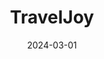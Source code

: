 ---  
layout: startup_page  
title: "TravelJoy"  
id: "traveljoy.com"  
permalink: "/traveljoytraveljoy.com03012024/"  
website: "https://traveljoy.com/"  
funding_round: "Series A"  
funding_amount: "$10M"  
investors: "Acrew Capital, NFX, Founder Collective, Forerunner, Concrete Rose"  
about: "TravelJoy provides a suite of tools for travel entrepreneurs and business operators, facilitating over $1 billion in annual customer spending. Its software-as-a-service platform centralizes travel planning workflows, including CRM, messaging, invoicing, payments, and more, enabling them to compete effectively with larger travel platforms. The platform aims to streamline operations and enhance the customer experience."  
markets: "Travel Technology, SaaS"  
hq: "San Francisco, California, United States"  
founded_year: "2016"  
linkedin: "https://www.linkedin.com/company/traveljoy"  
twitter: "https://twitter.com/TravelJoyInc"  
instagram: ""  
facebook: "https://www.facebook.com/traveljoyinc/"  
crunchbase: "https://www.crunchbase.com/organization/traveljoy"  
pitchbook: "https://pitchbook.com/profiles/company/64003-15"  

date_display: "01-Mar-2024"  
date: "2024-03-01"

# SEO Optimization  
meta_title: "TravelJoy - Series A Funding ($10M)"  
meta_description: "TravelJoy, TravelJoy provides a suite of tools for travel entrepreneurs and business operators, facilitating over $1 billion in annual customer spending. Its sof..."  
meta_keywords: "TravelJoy, Travel Technology, SaaS, Series A funding"  
canonical_url: "https://startup.projectstartups.com/traveljoytraveljoy.com03012024/"  
---